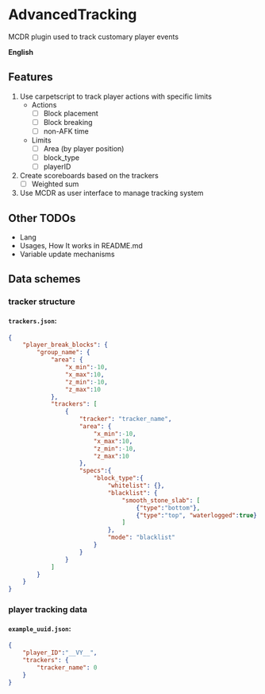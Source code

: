 # AdvancedTracking
MCDR plugin used to track customary player events

**English**

## Features

1. Use carpetscript to track player actions with specific limits
   - Actions
     - [ ] Block placement
     - [ ] Block breaking
     - [ ] non-AFK time
   - Limits
     - [ ] Area (by player position)
     - [ ] block_type
     - [ ] playerID
2. Create scoreboards based on the trackers
   - [ ] Weighted sum
3. Use MCDR as user interface to manage tracking system


## Other TODOs
- Lang
- Usages, How It works in README.md
- Variable update mechanisms

## Data schemes
### tracker structure
#### **`trackers.json`**: 
```json
{
    "player_break_blocks": {
        "group_name": {
            "area": {
                "x_min":-10, 
                "x_max":10, 
                "z_min":-10, 
                "z_max":10
            }, 
            "trackers": [
                {
                    "tracker": "tracker_name", 
                    "area": {
                        "x_min":-10, 
                        "x_max":10, 
                        "z_min":-10, 
                        "z_max":10
                    }, 
                    "specs":{
                        "block_type":{
                            "whitelist": {}, 
                            "blacklist": {
                                "smooth_stone_slab": [
                                    {"type":"bottom"}, 
                                    {"type":"top", "waterlogged":true}
                                ]
                            }, 
                            "mode": "blacklist"
                        }
                    }
                }
            ]
        }
    }
}
```
### player tracking data
#### **`example_uuid.json`**: 
```json
{
    "player_ID":"__VY__", 
    "trackers": {
        "tracker_name": 0
    }
}
```